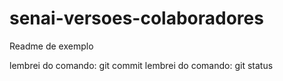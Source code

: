 # senai-versoes-colaboradores

Readme de exemplo

lembrei do comando: git commit
lembrei do comando: git status
